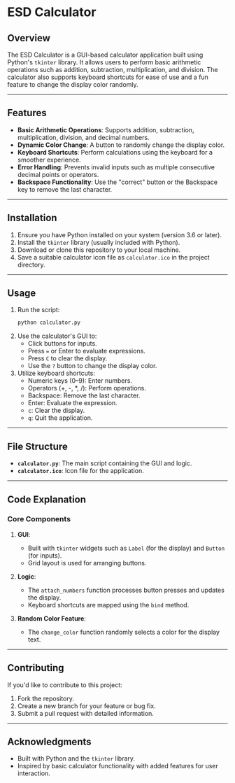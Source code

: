 
# **ESD Calculator**

## **Overview**
The ESD Calculator is a GUI-based calculator application built using Python's `tkinter` library. It allows users to perform basic arithmetic operations such as addition, subtraction, multiplication, and division. The calculator also supports keyboard shortcuts for ease of use and a fun feature to change the display color randomly.

---

## **Features**
- **Basic Arithmetic Operations**: Supports addition, subtraction, multiplication, division, and decimal numbers.
- **Dynamic Color Change**: A button to randomly change the display color.
- **Keyboard Shortcuts**: Perform calculations using the keyboard for a smoother experience.
- **Error Handling**: Prevents invalid inputs such as multiple consecutive decimal points or operators.
- **Backspace Functionality**: Use the "correct" button or the Backspace key to remove the last character.

---

## **Installation**
1. Ensure you have Python installed on your system (version 3.6 or later).
2. Install the `tkinter` library (usually included with Python).
3. Download or clone this repository to your local machine.
4. Save a suitable calculator icon file as `calculator.ico` in the project directory.

---

## **Usage**
1. Run the script:
   ```bash
   python calculator.py
   ```
2. Use the calculator's GUI to:
   - Click buttons for inputs.
   - Press `=` or Enter to evaluate expressions.
   - Press `C` to clear the display.
   - Use the `?` button to change the display color.
3. Utilize keyboard shortcuts:
   - Numeric keys (0–9): Enter numbers.
   - Operators (+, -, *, /): Perform operations.
   - Backspace: Remove the last character.
   - Enter: Evaluate the expression.
   - `c`: Clear the display.
   - `q`: Quit the application.

---

## **File Structure**
- **`calculator.py`**: The main script containing the GUI and logic.
- **`calculator.ico`**: Icon file for the application.

---

## **Code Explanation**
### **Core Components**
1. **GUI**:
   - Built with `tkinter` widgets such as `Label` (for the display) and `Button` (for inputs).
   - Grid layout is used for arranging buttons.

2. **Logic**:
   - The `attach_numbers` function processes button presses and updates the display.
   - Keyboard shortcuts are mapped using the `bind` method.

3. **Random Color Feature**:
   - The `change_color` function randomly selects a color for the display text.

---

## **Contributing**
If you'd like to contribute to this project:
1. Fork the repository.
2. Create a new branch for your feature or bug fix.
3. Submit a pull request with detailed information.

---

## **Acknowledgments**
- Built with Python and the `tkinter` library.
- Inspired by basic calculator functionality with added features for user interaction.
